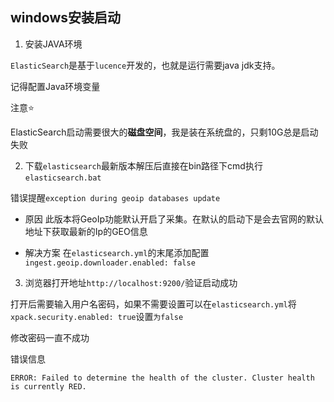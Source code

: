 ## windows安装启动

1. 安装JAVA环境

```ElasticSearch```是基于```lucence```开发的，也就是运行需要java jdk支持。

记得配置Java环境变量

注意⭐

ElasticSearch启动需要很大的**磁盘空间**，我是装在系统盘的，只剩10G总是启动失败


2. 下载```elasticsearch```最新版本解压后直接在bin路径下cmd执行```elasticsearch.bat```

错误提醒```exception during geoip databases update```

* 原因
此版本将GeoIp功能默认开启了采集。在默认的启动下是会去官网的默认地址下获取最新的Ip的GEO信息

* 解决方案
在```elasticsearch.yml```的末尾添加配置```ingest.geoip.downloader.enabled: false```


3. 浏览器打开地址```http://localhost:9200/```验证启动成功


打开后需要输入用户名密码，如果不需要设置可以在```elasticsearch.yml```将```xpack.security.enabled: true```设置```为false```

<!-- TODO -->
修改密码一直不成功

错误信息

```ERROR: Failed to determine the health of the cluster. Cluster health is currently RED.```



